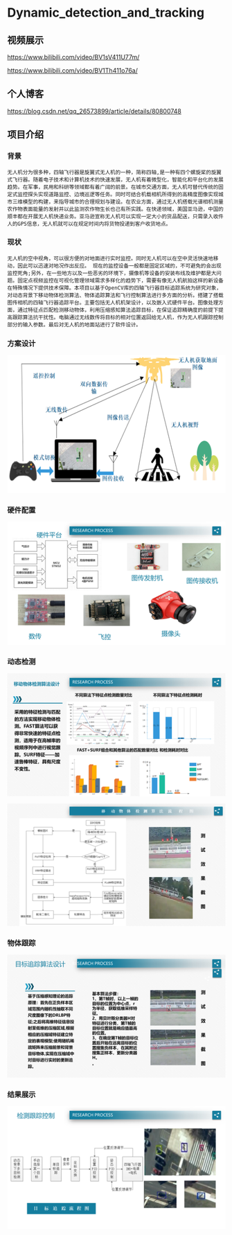 # Dynamic_detection_and_tracking

## 视频展示

https://www.bilibili.com/video/BV1sV411U77m/

https://www.bilibili.com/video/BV1Th411o76a/

## 个人博客
https://blog.csdn.net/qq_26573899/article/details/80800748

## 项目介绍

### 背景

```
无人机分为很多种，四轴飞行器是旋翼式无人机的一种，简称四轴,是一种有四个螺旋桨的旋翼式飞行器。随着电子技术和计算机技术的快速发展，无人机有着微型化，智能化和平台化的发展趋势。在军事，民用和科研等领域都有着广阔的前景。在城市交通方面，无人机可替代传统的固定式监控探头实现道路监控、边境巡逻等任务。同时可结合机载相机所得到的高精度图像实现城市三维模型的构建，来指导城市的合理规划与建设。在农业方面，通过无人机搭载光谱相机测量农作物表面能量的发射并以此监测农作物生长也己有所实践。在快递领域，美国亚马逊，中国的顺丰都在开展无人机快递业务。亚马逊宣称无人机可以实现一定大小的货品配送，只需录入收件人的GPS信息，无人机就可以在规定时间内将货物投递到客户收货地点。
```

### 现状
```
无人机的空中视角，可以很方便的对地面进行实时监控。同时无人机可以在空中灵活快速地移动，因此可以迅速对地况作出反应。 现在的监控设备一般都是固定区域的，不可避免的会出现监控死角;另外，在一些地方以及一些恶劣的环境下，摄像机等设备的安装布线及维护都是大问题。固定点视频监控在可视化管理领域需求多样化的趋势下，需要有像无人机航拍这样的新设备在特殊情况下提供技术保障。本项目以基于OpenCV库的四轴飞行器目标追踪系统为研究对象，对动态背景下移动物体检测算法、物体追踪算法和飞行控制算法进行多方面的分析。搭建了搭载图传相机的四轴飞行器追踪平台。主要包括无人机机架设计，以及嵌入式硬件平台。图像处理方面，通过特征点匹配检测移动物体，利用压缩感知算法追踪目标，在保证追踪精确度的前提下提高跟踪算法抗干扰性。电脑通过无线数传将目标的相对位置返回给无人机，作为无人机跟踪控制部分的输入参数。最后对无人机的地面站进行了软件设计。
```

### 方案设计
![img](./img/1-整体框架.png)



### 硬件配置
![img](./img/2-硬件平台.png)



### 动态检测
![img](./img/3-检测算法.png)

![img](./img/4-检测流程.png)



### 物体跟踪
![img](./img/5-跟踪算法.png)


### 结果展示
![img](./img/6-效果展示.png)
